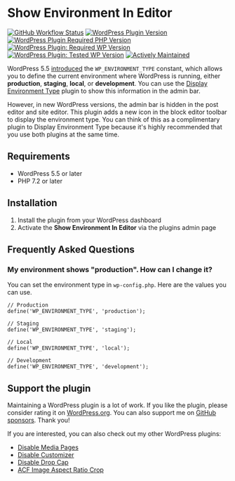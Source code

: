 # Show Environment In Editor

[![GitHub Workflow Status](https://img.shields.io/github/actions/workflow/status/joppuyo/show-environment-in-editor/build.yml?branch=main&logo=github)](https://github.com/joppuyo/show-environment-in-editor/actions?query=workflow%3ABuild)
[![WordPress Plugin Version](https://img.shields.io/wordpress/plugin/v/show-environment-in-editor?logo=wordpress)](https://wordpress.org/plugins/show-environment-in-editor/)
[![WordPress Plugin Required PHP Version](https://img.shields.io/wordpress/plugin/required-php/show-environment-in-editor)](https://wordpress.org/plugins/show-environment-in-editor/)
[![WordPress Plugin: Required WP Version](https://img.shields.io/wordpress/plugin/wp-version/show-environment-in-editor?label=required&logo=wordpress)](https://wordpress.org/plugins/show-environment-in-editor/)
[![WordPress Plugin: Tested WP Version](https://img.shields.io/badge/dynamic/json?label=tested&logo=wordpress&prefix=v&color=green&query=%24.tested&url=https%3A%2F%2Fapi.wordpress.org%2Fplugins%2Finfo%2F1.0%2Fshow-environment-in-editor.json)](https://wordpress.org/plugins/show-environment-in-editor/)
[![Actively Maintained](https://img.shields.io/badge/Maintenance%20Level-Actively%20Maintained-green.svg)](https://gist.github.com/cheerfulstoic/d107229326a01ff0f333a1d3476e068d)

WordPress 5.5 [introduced](https://make.wordpress.org/core/2020/07/24/new-wp_get_environment_type-function-in-wordpress-5-5/) the `WP_ENVIRONMENT_TYPE` constant, which allows you to define the current environment where WordPress is running, either **production**, **staging**, **local**, or **development**. You can use the [Display Environment Type](https://wordpress.org/plugins/display-environment-type/) plugin to show this information in the admin bar.

However, in new WordPress versions, the admin bar is hidden in the post editor and site editor. This plugin adds a new icon in the block editor toolbar to display the environment type. You can think of this as a complimentary plugin to Display Environment Type because it's highly recommended that you use both plugins at the same time.

## Requirements

* WordPress 5.5 or later
* PHP 7.2 or later

## Installation

1. Install the plugin from your WordPress dashboard
2. Activate the **Show Environment In Editor** via the plugins admin page

## Frequently Asked Questions

### My environment shows "production". How can I change it?

You can set the environment type in `wp-config.php`. Here are the values you can use.
 

    // Production
    define('WP_ENVIRONMENT_TYPE', 'production');

    // Staging
    define('WP_ENVIRONMENT_TYPE', 'staging');

    // Local
    define('WP_ENVIRONMENT_TYPE', 'local');

    // Development
    define('WP_ENVIRONMENT_TYPE', 'development');

## Support the plugin

Maintaining a WordPress plugin is a lot of work. If you like the plugin, please consider rating it on [WordPress.org](https://wordpress.org/support/plugin/show-environment-in-editor/reviews/#new-post). You can also support me on [GitHub sponsors](https://github.com/sponsors/joppuyo). Thank you!

If you are interested, you can also check out my other WordPress plugins:

* [Disable Media Pages](https://wordpress.org/plugins/disable-media-pages/)
* [Disable Customizer](https://wordpress.org/plugins/customizer-disabler/)
* [Disable Drop Cap](https://wordpress.org/plugins/disable-drop-cap/)
* [ACF Image Aspect Ratio Crop](https://wordpress.org/plugins/acf-image-aspect-ratio-crop/)
